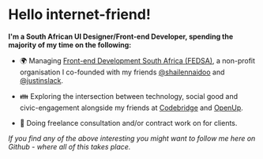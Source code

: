 # Hello internet-friend!
   
**I'm a South African UI Designer/Front-end Developer, spending the majority of my time on the following:**

- 🌍 Managing [Front-end Development South Africa (FEDSA)](https://www.meetup.com/ctfeds), a non-profit organisation I co-founded with my friends [@shailennaidoo](https://github.com/shailennaidoo) and [@justinslack](https://github.com/justinslack).
    
- 👪 Exploring the intersection between technology, social good and civic-engagement alongside my friends at [Codebridge](https://www.meetup.com/Codebridge/) and [OpenUp](https://openup.org.za/).

- 🦄 Doing freelance consultation and/or contract work on for clients.

_If you find any of the above interesting you might want to follow me here on Github - where all of this takes place._
